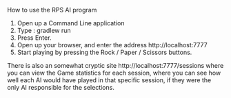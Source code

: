 How to use the RPS AI program

1. Open up a Command Line application
2. Type : gradlew run
3. Press Enter.
4. Open up your browser, and enter the address http://localhost:7777
5. Start playing by pressing the Rock / Paper / Scissors buttons.

There is also an somewhat cryptic site http://localhost:7777/sessions where you can view the Game statistics for each session, where you can see how well each AI would have played 
in that specific session, if they were the only AI responsible for the selections.